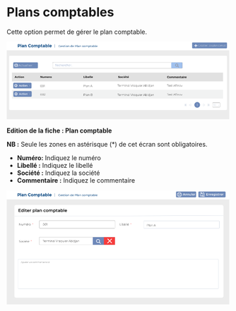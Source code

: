 # Plans comptables

Cette option permet de gérer le plan comptable.

![](../../../.gitbook/assets/pc-home.PNG)

**Edition de la fiche : Plan comptable**

**NB :** Seule les zones en astérisque (\*) de cet écran sont obligatoires.

* **Numéro:** Indiquez le numéro
* **Libellé :** Indiquez le libellé
* **Société :** Indiquez la société &#x20;
* **Commentaire :** Indiquez le commentaire

![](../../../.gitbook/assets/pc-edit.PNG)
